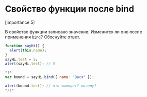 # Свойство функции после bind

[importance 5]

В свойство функции записано значение. Изменится ли оно после применения `bind`? Обоснуйте ответ.

```js
function sayHi() {  
  alert(this.name);
}
sayHi.test = 5;
alert(sayHi.test); // 5

*!*
var bound = sayHi.bind({ name: "Вася" });

alert(bound.test); // что выведет? почему?
*/!*
```

